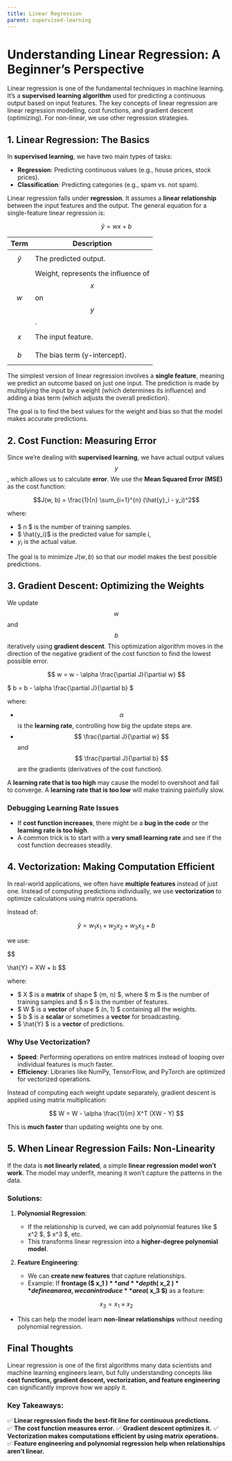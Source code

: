 ```yaml
---
title: Linear Regression
parent: supervised-learning
---
```


# Understanding Linear Regression: A Beginner’s Perspective

Linear regression is one of the fundamental techniques in machine learning. It’s a **supervised learning algorithm** used for predicting a continuous output based on input features. The key concepts of linear regression are linear regression modelling, cost functions, and gradient descent (optimizing). For non-linear, we use other regression strategies.

## 1. Linear Regression: The Basics

In **supervised learning**, we have two main types of tasks:

- **Regression**: Predicting continuous values (e.g., house prices, stock prices).
- **Classification**: Predicting categories (e.g., spam vs. not spam).

Linear regression falls under **regression**. It assumes a **linear relationship** between the input features and the output. The general equation for a single-feature linear regression is:

```math
\hat{y} = wx + b
```

| Term          | Description                                             |
| ------------- | ------------------------------------------------------- |
| $$ \hat{y} $$ | The predicted output.                                   |
| $$ w $$       | Weight, represents the influence of $$ x $$ on $$ y $$. |
| $$ x $$       | The input feature.                                      |
| $$ b $$       | The bias term (y-intercept).                            |

The simplest version of linear regression involves a **single feature**, meaning we predict an outcome based on just one input. The prediction is made by multiplying the input by a weight (which determines its influence) and adding a bias term (which adjusts the overall prediction).

The goal is to find the best values for the weight and bias so that the model makes accurate predictions.

## 2. Cost Function: Measuring Error

Since we’re dealing with **supervised learning**, we have actual output values $$ y $$, which allows us to calculate **error**. We use the **Mean Squared Error (MSE)** as the cost function:

```math
J(w, b) = \frac{1}{n} \sum_{i=1}^{n} (\hat{y}_i - y_i)^2
```

where:

- $ n $ is the number of training samples.
- $ \hat{y_i}$ is the predicted value for sample $i$,
- $y_i$ is the actual value.

The goal is to minimize $J(w, b)$ so that our model makes the best possible predictions.

## 3. Gradient Descent: Optimizing the Weights

We update $$ w $$ and $$ b $$ iteratively using **gradient descent**. This optimization algorithm moves in the direction of the negative gradient of the cost function to find the lowest possible error.

$$
w = w - \alpha \frac{\partial J}{\partial w}
$$

$
b = b - \alpha \frac{\partial J}{\partial b}
$

where:

- $$\alpha$$ is the **learning rate**, controlling how big the update steps are.
- $$ \frac{\partial J}{\partial w} $$ and $$ \frac{\partial J}{\partial b} $$ are the gradients (derivatives of the cost function).

A **learning rate that is too high** may cause the model to overshoot and fail to converge. A **learning rate that is too low** will make training painfully slow.

### Debugging Learning Rate Issues

- If **cost function increases**, there might be a **bug in the code** or the **learning rate is too high**.
- A common trick is to start with a **very small learning rate** and see if the cost function decreases steadily.

## 4. Vectorization: Making Computation Efficient

In real-world applications, we often have **multiple features** instead of just one. Instead of computing predictions individually, we use **vectorization** to optimize calculations using matrix operations.

Instead of:

$$
\hat{y} = w_1 x_1 + w_2 x_2 + w_3 x_3 + b
$$

we use:

$$

\hat{Y} = XW + b
$$

where:

- $ X $ is a **matrix** of shape $ (m, n) $, where $ m $ is the number of training samples and $ n $ is the number of features.
- $ W $ is a **vector** of shape $ (n, 1) $ containing all the weights.
- $ b $ is a **scalar** or sometimes a **vector** for broadcasting.
- $ \hat{Y} $ is a **vector** of predictions.

### **Why Use Vectorization?**

- **Speed**: Performing operations on entire matrices instead of looping over individual features is much faster.
- **Efficiency**: Libraries like NumPy, TensorFlow, and PyTorch are optimized for vectorized operations.

Instead of computing each weight update separately, gradient descent is applied using matrix multiplication:

$$
W = W - \alpha \frac{1}{m} X^T (XW - Y)
$$

This is **much faster** than updating weights one by one.

## 5. When Linear Regression Fails: Non-Linearity

If the data is **not linearly related**, a simple **linear regression model won’t work**. The model may underfit, meaning it won’t capture the patterns in the data.

### **Solutions:**

1. **Polynomial Regression**:

   - If the relationship is curved, we can add polynomial features like $ x^2 $, $ x^3 $, etc.
   - This transforms linear regression into a **higher-degree polynomial model**.

2. **Feature Engineering**:

   - We can **create new features** that capture relationships.
   - Example: If **frontage ($ x_1 $)** and **depth ($ x_2 $)** define an area, we can introduce **area ($ x_3 $)** as a feature:

$$
   x_3 = x_1 \times x_2
$$

- This can help the model learn **non-linear relationships** without needing polynomial regression.

## **Final Thoughts**

Linear regression is one of the first algorithms many data scientists and machine learning engineers learn, but fully understanding concepts like **cost functions, gradient descent, vectorization, and feature engineering** can significantly improve how we apply it.

### **Key Takeaways:**

✅ **Linear regression finds the best-fit line for continuous predictions.**  
✅ **The cost function measures error.**
✅ **Gradient descent optimizes it.**
✅ **Vectorization makes computations efficient by using matrix operations.**  
✅ **Feature engineering and polynomial regression help when relationships aren’t linear.**
